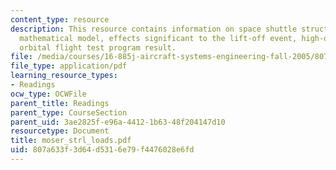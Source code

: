 ```yaml
---
content_type: resource
description: This resource contains information on space shuttle structural dynamic
  mathematical model, effects significant to the lift-off event, high-q boost and
  orbital flight test program result.
file: /media/courses/16-885j-aircraft-systems-engineering-fall-2005/807a633f3d64d5316e79f4476028e6fd_moser_strl_loads.pdf
file_type: application/pdf
learning_resource_types:
- Readings
ocw_type: OCWFile
parent_title: Readings
parent_type: CourseSection
parent_uid: 3ae2825f-e96a-4412-1b63-48f204147d10
resourcetype: Document
title: moser_strl_loads.pdf
uid: 807a633f-3d64-d531-6e79-f4476028e6fd
---
```

